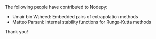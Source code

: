The following people have contributed to Nodepy:

- Umair bin Waheed: Embedded pairs of extrapolation methods
- Matteo Parsani: Internal stability functions for Runge-Kutta methods

Thank you!
